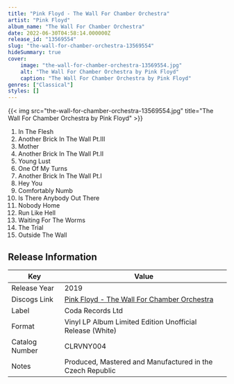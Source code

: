 ```yaml
---
title: "Pink Floyd - The Wall For Chamber Orchestra"
artist: "Pink Floyd"
album_name: "The Wall For Chamber Orchestra"
date: 2022-06-30T04:58:14.000000Z
release_id: "13569554"
slug: "the-wall-for-chamber-orchestra-13569554"
hideSummary: true
cover:
    image: "the-wall-for-chamber-orchestra-13569554.jpg"
    alt: "The Wall For Chamber Orchestra by Pink Floyd"
    caption: "The Wall For Chamber Orchestra by Pink Floyd"
genres: ["Classical"]
styles: []
---
```


{{< img src="the-wall-for-chamber-orchestra-13569554.jpg" title="The Wall For Chamber Orchestra by Pink Floyd" >}}

<!-- section break -->

1. In The Flesh
2. Another Brick In The Wall Pt.III
3. Mother
4. Another Brick In The Wall Pt.II
5. Young Lust
6. One Of My Turns
7. Another Brick In The Wall Pt.I
8. Hey You
9. Comfortably Numb
10. Is There Anybody Out There 
11. Nobody Home
12. Run Like Hell
13. Waiting For The Worms
14. The Trial
15. Outside The Wall

<!-- section break -->





## Release Information
|  Key           | Value                                                |
| ---------------| ---------------------------------------------------- |
| Release Year   | 2019                                   |
| Discogs Link   | [Pink Floyd - The Wall For Chamber Orchestra](https://www.discogs.com/release/13569554-Pink-Floyd-The-London-Symphonia-The-Wall-For-Chamber-Orchestra) |
| Label          | Coda Records Ltd |
| Format         | Vinyl LP Album Limited Edition Unofficial Release (White) |
| Catalog Number | CLRVNY004 |
| Notes | Produced, Mastered and Manufactured in the Czech Republic |